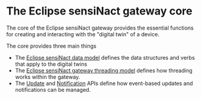 # The Eclipse sensiNact gateway core

The core of the Eclipse sensiNact gateway provides the essential functions for creating and interacting with the "digital twin" of a device.

The core provides three main things

* The [Eclipse sensiNact data model](DataModel.md) defines the data structures and verbs that apply to the digital twins
* The [Eclipse sensiNact gateway threading model](ThreadingModel.md) defines how threading works within the gateway.
* The [Update](ThreadingModel.md#push-based-providers) and [Notification](ThreadingModel.md#notifications) APIs define how event-based updates and notifications can be managed.
